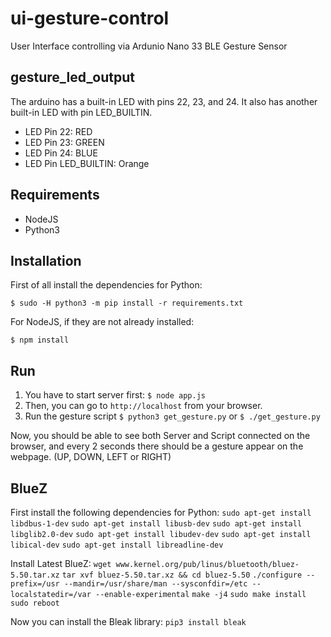 # ui-gesture-control
User Interface controlling via Ardunio Nano 33 BLE Gesture Sensor

## gesture_led_output
The arduino has a built-in LED with pins 22, 23, and 24.  It also has another built-in LED with pin LED_BUILTIN.

* LED Pin 22: RED 
* LED Pin 23: GREEN
* LED Pin 24: BLUE 
* LED Pin LED_BUILTIN: Orange

## Requirements

- NodeJS
- Python3

## Installation

First of all install the dependencies for Python:

`$ sudo -H python3 -m pip install -r requirements.txt`

For NodeJS, if they are not already installed:

`$ npm install`

## Run

1. You have to start server first: `$ node app.js`
2. Then, you can go to `http://localhost` from your browser.
3. Run the gesture script `$ python3 get_gesture.py` or `$ ./get_gesture.py`

Now, you should be able to see both Server and Script connected on the browser, and every 2 seconds there should be a gesture appear on the webpage. (UP, DOWN, LEFT or RIGHT)


## BlueZ

First install the following dependencies for Python:
`sudo apt-get install libdbus-1-dev`
`sudo apt-get install libusb-dev`
`sudo apt-get install libglib2.0-dev`
`sudo apt-get install libudev-dev`
`sudo apt-get install libical-dev`
`sudo apt-get install libreadline-dev`

Install Latest BlueZ:
`wget www.kernel.org/pub/linus/bluetooth/bluez-5.50.tar.xz`
`tar xvf bluez-5.50.tar.xz && cd bluez-5.50`
`./configure --prefix=/usr --mandir=/usr/share/man --sysconfdir=/etc --localstatedir=/var --enable-experimental`
`make -j4`
`sudo make install`
`sudo reboot`

Now you can install the Bleak library:
`pip3 install bleak`
